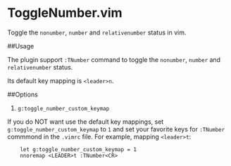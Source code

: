 ToggleNumber.vim
================

Toggle the `nonumber`, `number` and `relativenumber` status in vim.

##Usage

The plugin support  `:TNumber` command to toggle the `nonumber`, `number` and
`relativenumber` status.

Its default key mapping is `<leader>n`.

##Options
1. `g:toggle_number_custom_keymap`

If you do NOT want use the default key mappings, set
`g:toggle_number_custom_keymap` to `1` and set your favorite keys for
`:TNumber` commmond in the `.vimrc` file. For example, mapping `<leader>t`:

```vim
    let g:toggle_number_custom_keymap = 1
    nnoremap <LEADER>t :TNumber<CR>
```

